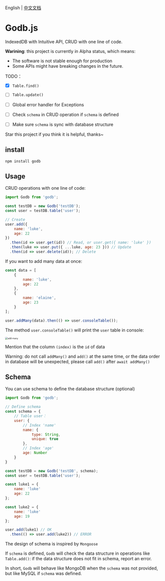 English | [中文文档](docs/README-zh.md)
# Godb.js

IndexedDB with Intuitive API, CRUD with one line of code.



**Warining**: this project is currently in Alpha status, which means:

- The software is not stable enough for production
- Some APIs might have breaking changes in the future.



TODO：

- [x] `Table.find()`
- [ ] `Table.update()`
- [ ] Global error handler for Exceptions
- [ ] Check `schema` in CRUD operation if `schema` is defined
- [ ] Make sure `schema` is sync with database structure


Star this project if you think it is helpful, thanks~


## install

```
npm install godb
```



## Usage

CRUD operations with one line of code:

``` javascript
import Godb from 'godb';

const testDB = new Godb('testDB');
const user = testDB.table('user');

// Create
user.add({
    name: 'luke',
    age: 22
})
  .then(id => user.get(id)) // Read, or user.get({ name: 'luke' })
  .then(luke => user.put({ ...luke, age: 23 })) // Update
  .then(id => user.delete(id)); // Delete
```

If you want to add many data at once:
``` javascript
const data = [
    {
        name: 'luke',
        age: 22
    },
    {
        name: 'elaine',
        age: 23
    }
];

user.addMany(data).then(() => user.consoleTable());
```

The method `user.consoleTable()` will print the `user` table in console:

<img src="https://cdn.lukerr.com/docs/godb/add-many.png" alt="add-many" style="zoom:50%;" />

Mention that the column `(index)` is the `id` of data

Warning: do not call `addMany()` and `add()` at the same time,
or the data order in database will be unexpected,
please call `add()` after `await addMany()`


## Schema

You can use schema to define the database structure (optional)

``` javascript
import Godb from 'godb';

// Define schema
const schema = {
    // Table user：
    user: {
        // Index 'name'
        name: {
            type: String,
            unique: true
        },
        // Index 'age'
        age: Number
    }
}

const testDB = new Godb('testDB', schema);
const user = testDB.table('user');

const luke1 = {
    name: 'luke'
    age: 22
};

const luke2 = {
    name: 'luke'
    age: 19
};

user.add(luke1) // OK
  .then(() => user.add(luke2)) // ERROR
```

The design of schema is inspired by `Mongoose`

If `schema` is defined, `Godb` will check the data structure in operations like `Table.add()`: if the data structure does not fit in schema, report an error.

In short, `Godb` will behave like MongoDB when the
`schema` was not provided, but like MySQL if `schema` was defined.
